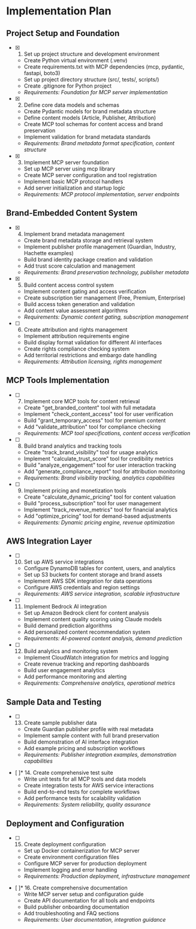# Implementation Plan

## Project Setup and Foundation

- [x] 1. Set up project structure and development environment
  - Create Python virtual environment (.venv)
  - Create requirements.txt with MCP dependencies (mcp, pydantic, fastapi, boto3)
  - Set up project directory structure (src/, tests/, scripts/)
  - Create .gitignore for Python project
  - _Requirements: Foundation for MCP server implementation_

- [x] 2. Define core data models and schemas
  - Create Pydantic models for brand metadata structure
  - Define content models (Article, Publisher, Attribution)
  - Create MCP tool schemas for content access and brand preservation
  - Implement validation for brand metadata standards
  - _Requirements: Brand metadata format specification, content structure_

- [x] 3. Implement MCP server foundation
  - Set up MCP server using mcp library
  - Create MCP server configuration and tool registration
  - Implement basic MCP protocol handlers
  - Add server initialization and startup logic
  - _Requirements: MCP protocol implementation, server endpoints_

## Brand-Embedded Content System

- [x] 4. Implement brand metadata management
  - Create brand metadata storage and retrieval system
  - Implement publisher profile management (Guardian, Industry, Hachette examples)
  - Build brand identity package creation and validation
  - Add trust score calculation and management
  - _Requirements: Brand preservation technology, publisher metadata_

- [x] 5. Build content access control system
  - Implement content gating and access verification
  - Create subscription tier management (Free, Premium, Enterprise)
  - Build access token generation and validation
  - Add content value assessment algorithms
  - _Requirements: Dynamic content gating, subscription management_

- [ ] 6. Create attribution and rights management
  - Implement attribution requirements engine
  - Build display format validation for different AI interfaces
  - Create rights compliance checking system
  - Add territorial restrictions and embargo date handling
  - _Requirements: Attribution licensing, rights management_

## MCP Tools Implementation

- [ ] 7. Implement core MCP tools for content retrieval
  - Create "get_branded_content" tool with full metadata
  - Implement "check_content_access" tool for user verification
  - Build "grant_temporary_access" tool for premium content
  - Add "validate_attribution" tool for compliance checking
  - _Requirements: MCP tool specifications, content access verification_

- [ ] 8. Build brand analytics and tracking tools
  - Create "track_brand_visibility" tool for usage analytics
  - Implement "calculate_trust_score" tool for credibility metrics
  - Build "analyze_engagement" tool for user interaction tracking
  - Add "generate_compliance_report" tool for attribution monitoring
  - _Requirements: Brand visibility tracking, analytics capabilities_

- [ ] 9. Implement pricing and monetization tools
  - Create "calculate_dynamic_pricing" tool for content valuation
  - Build "process_subscription" tool for user management
  - Implement "track_revenue_metrics" tool for financial analytics
  - Add "optimize_pricing" tool for demand-based adjustments
  - _Requirements: Dynamic pricing engine, revenue optimization_

## AWS Integration Layer

- [ ] 10. Set up AWS service integrations
  - Configure DynamoDB tables for content, users, and analytics
  - Set up S3 buckets for content storage and brand assets
  - Implement AWS SDK integration for data operations
  - Configure AWS credentials and region settings
  - _Requirements: AWS service integration, scalable infrastructure_

- [ ] 11. Implement Bedrock AI integration
  - Set up Amazon Bedrock client for content analysis
  - Implement content quality scoring using Claude models
  - Build demand prediction algorithms
  - Add personalized content recommendation system
  - _Requirements: AI-powered content analysis, demand prediction_

- [ ] 12. Build analytics and monitoring system
  - Implement CloudWatch integration for metrics and logging
  - Create revenue tracking and reporting dashboards
  - Build user engagement analytics
  - Add performance monitoring and alerting
  - _Requirements: Comprehensive analytics, operational metrics_

## Sample Data and Testing

- [ ] 13. Create sample publisher data
  - Create Guardian publisher profile with real metadata
  - Implement sample content with full brand preservation
  - Build demonstration of AI interface integration
  - Add example pricing and subscription workflows
  - _Requirements: Publisher integration examples, demonstration capabilities_

- [ ]* 14. Create comprehensive test suite
  - Write unit tests for all MCP tools and data models
  - Create integration tests for AWS service interactions
  - Build end-to-end tests for complete workflows
  - Add performance tests for scalability validation
  - _Requirements: System reliability, quality assurance_

## Deployment and Configuration

- [ ] 15. Create deployment configuration
  - Set up Docker containerization for MCP server
  - Create environment configuration files
  - Configure MCP server for production deployment
  - Implement logging and error handling
  - _Requirements: Production deployment, infrastructure management_

- [ ]* 16. Create comprehensive documentation
  - Write MCP server setup and configuration guide
  - Create API documentation for all tools and endpoints
  - Build publisher onboarding documentation
  - Add troubleshooting and FAQ sections
  - _Requirements: User documentation, integration guidance_